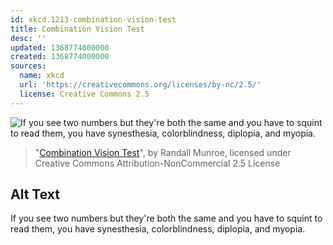```yaml
---
id: xkcd.1213-combination-vision-test
title: Combination Vision Test
desc: ''
updated: 1368774000000
created: 1368774000000
sources:
  name: xkcd
  url: 'https://creativecommons.org/licenses/by-nc/2.5/'
  license: Creative Commons 2.5
---
```

![If you see two numbers but they're both the same and you have to squint to read them, you have synesthesia, colorblindness, diplopia, and myopia.](https://imgs.xkcd.com/comics/combination_vision_test.png)
> "[Combination Vision Test](https://xkcd.com/1213/)", by Randall Munroe, licensed under Creative Commons Attribution-NonCommercial 2.5 License

## Alt Text
If you see two numbers but they're both the same and you have to squint to read them, you have synesthesia, colorblindness, diplopia, and myopia.
